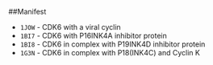 ##Manifest

* `1JOW` - CDK6 with a viral cyclin 
* `1BI7` - CDK6 with P16INK4A inhibitor protein 
* `1BI8` - CDK6 in complex with P19INK4D inhibitor protein 
* `1G3N` - CDK6 in complex with P18(INK4C) and Cyclin K  

